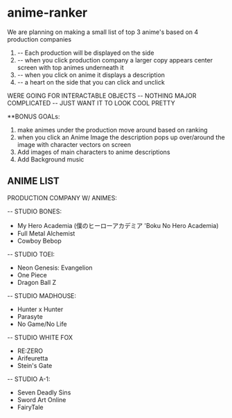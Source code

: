 # anime-ranker

We are planning on making a small list of top 3 anime's based on 4 production companies 

1. -- Each production will be displayed on the side
2. -- when you click production company a larger copy appears center screen with top animes underneath it
3. -- when you click on anime it displays a description
4. -- a heart on the side that you can click and unclick



WERE GOING FOR INTERACTABLE OBJECTS -- NOTHING MAJOR COMPLICATED -- JUST WANT IT TO LOOK COOL PRETTY




**BONUS GOALs:
1. make animes under the production move around based on ranking
2. when you click an Anime Image the description pops up over/around the image with character vectors on screen
3. Add images of main characters to anime descriptions
4. Add Background music



ANIME LIST
-----------------
PRODUCTION COMPANY W/ ANIMES:

-- STUDIO BONES:
- My Hero Academia  (僕のヒーローアカデミア 'Boku No Hero Academia)
- Full Metal Alchemist
- Cowboy Bebop


-- STUDIO TOEI:
- Neon Genesis: Evangelion
- One Piece
- Dragon Ball Z


-- STUDIO MADHOUSE:
- Hunter x Hunter
- Parasyte
- No Game/No Life


-- STUDIO WHITE FOX
- RE:ZERO
- Arifeuretta
- Stein's Gate

-- STUDIO A-1:
- Seven Deadly Sins
- Sword Art Online
- FairyTale


